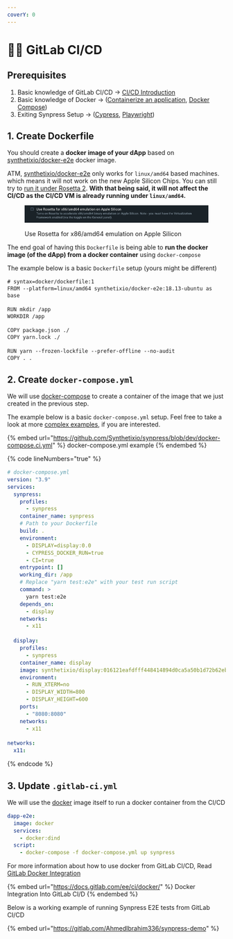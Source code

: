 ```yaml
---
coverY: 0
---
```


# 🧑🚀 GitLab CI/CD

## Prerequisites

1. Basic knowledge of GitLab CI/CD -> [CI/CD Introduction](https://docs.gitlab.com/ee/ci/introduction/)
2. Basic knowledge of Docker -> ([Containerize an application](https://docs.docker.com/get-started/02\_our\_app/), [Docker Compose](https://docs.docker.com/compose/gettingstarted/))
3. Exiting Synpress Setup -> ([Cypress](using-with-cypress.md), [Playwright](using-with-playwright.md))

## 1. Create Dockerfile

You should create a **docker image of your dApp** based on [synthetixio/docker-e2e](https://hub.docker.com/r/synthetixio/docker-e2e/tags) docker image.&#x20;

ATM, [synthetixio/docker-e2e](https://hub.docker.com/r/synthetixio/docker-e2e/tags) only works for `linux/amd64` based machines. which means it will not work on the new Apple Silicon Chips. You can still try to [run it under Rosetta 2](https://levelup.gitconnected.com/docker-on-apple-silicon-mac-how-to-run-x86-containers-with-rosetta-2-4a679913a0d5). **With that being said, it will not affect the CI/CD as the CI/CD VM is already running under `linux/amd64`.**

<figure><img src="../.gitbook/assets/Screenshot 2023-05-29 at 4.27.10 PM.png" alt=""><figcaption><p>Use Rosetta for x86/amd64 emulation on Apple Silicon</p></figcaption></figure>

The end goal of having this `Dockerfile`  is being able to **run the docker image (of the dApp) from a docker container** using `docker-compose`&#x20;

The example below is a basic `Dockerfile` setup (yours might be different)

```docker
# syntax=docker/dockerfile:1
FROM --platform=linux/amd64 synthetixio/docker-e2e:18.13-ubuntu as base

RUN mkdir /app
WORKDIR /app

COPY package.json ./
COPY yarn.lock ./

RUN yarn --frozen-lockfile --prefer-offline --no-audit
COPY . .
```

## 2. Create `docker-compose.yml`

We will use [docker-compose](https://docs.docker.com/compose/) to create a container of the image that we just created in the previous step.&#x20;

The example below is a basic `docker-compose.yml` setup. Feel free to take a look at more [complex examples](https://github.com/Synthetixio/synpress/blob/dev/docker-compose.ci.yml), if you are interested.

{% embed url="https://github.com/Synthetixio/synpress/blob/dev/docker-compose.ci.yml" %}
docker-compose.yml example
{% endembed %}

{% code lineNumbers="true" %}
```yaml
# docker-compose.yml 
version: "3.9"
services:
  synpress:
    profiles:
      - synpress
    container_name: synpress
    # Path to your Dockerfile 
    build: .
    environment:
      - DISPLAY=display:0.0
      - CYPRESS_DOCKER_RUN=true
      - CI=true
    entrypoint: []
    working_dir: /app
    # Replace "yarn test:e2e" with your test run script 
    command: > 
      yarn test:e2e
    depends_on:
      - display
    networks:
      - x11

  display:
    profiles:
      - synpress
    container_name: display
    image: synthetixio/display:016121eafdfff448414894d0ca5a50b1d72b62eb-base
    environment:
      - RUN_XTERM=no
      - DISPLAY_WIDTH=800
      - DISPLAY_HEIGHT=600
    ports:
      - "8080:8080"
    networks:
      - x11

networks:
  x11:
```
{% endcode %}

## 3. Update `.gitlab-ci.yml`

We will use the [docker](https://hub.docker.com/\_/docker) image itself to run a docker container from the CI/CD

```yaml
dapp-e2e:
  image: docker
  services:
    - docker:dind
  script:
    - docker-compose -f docker-compose.yml up synpress
```

For more information about how to use docker from GitLab CI/CD, Read [GitLab Docker Integration](https://docs.gitlab.com/ee/ci/docker/)

{% embed url="https://docs.gitlab.com/ee/ci/docker/" %}
Docker Integration Into GitLab CI/D
{% endembed %}



Below is a working example of running Synpress E2E tests from GitLab CI/CD&#x20;

{% embed url="https://gitlab.com/AhmedIbrahim336/synpress-demo" %}

















